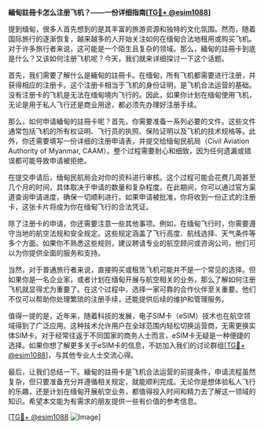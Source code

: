 **緬甸註冊卡怎么注册飞机？——一份详细指南[[TG💪+ @esim1088](https://t.me/s/esim1088)]**

提到缅甸，很多人首先想到的是其丰富的旅游资源和独特的文化氛围。然而，随着国际旅行的逐渐恢复，越来越多的人开始关注如何在缅甸合法地租用或购买飞机。对于许多旅行者来说，这可能是一个陌生且复杂的领域。那么，緬甸的註冊卡到底是什么？又该如何注册飞机呢？今天，我们就来详细探讨一下这个话题。

首先，我们需要了解什么是緬甸的註冊卡。在缅甸，所有飞机都需要进行注册，并获得相应的注册卡。这个注册卡相当于飞机的身份证明，是飞机合法运营的基础。没有注册卡的飞机是无法在缅甸境内飞行的。因此，如果你计划在缅甸使用飞机，无论是用于私人飞行还是商业用途，都必须先办理好注册手续。

那么，如何申请緬甸的註冊卡呢？首先，你需要准备一系列必要的文件。这些文件通常包括飞机的所有权证明、飞行员的执照、保险证明以及飞机的技术规格等。此外，你还需要填写一份详细的注册申请表，并提交给缅甸民航局（Civil Aviation Authority of Myanmar, CAAM）。整个过程需要耐心和细致，因为任何遗漏或错误都可能导致申请被拒绝。

在提交申请后，缅甸民航局会对你的资料进行审核。这个过程可能会花费几周甚至几个月的时间，具体取决于申请的数量和复杂程度。在此期间，你可以通过官方渠道查询申请进度，确保一切顺利进行。如果申请被批准，你将收到一份正式的注册卡，这张卡片将成为你在缅甸飞行的合法凭证。

除了注册卡的申请，你还需要注意一些其他事项。例如，在缅甸飞行时，你需要遵守当地的航空法规和安全规定。这些规定涵盖了飞行高度、航线选择、天气条件等多个方面。如果你不熟悉这些规则，建议聘请专业的航空顾问或咨询公司，他们可以为你提供全面的服务和支持。

当然，对于普通旅行者来说，直接购买或租赁飞机可能并不是一个常见的选择。但如果你是一名企业家，或者计划在缅甸开展与航空相关的业务，那么了解如何注册飞机就显得尤为重要了。在这个过程中，选择一家可靠的合作伙伴至关重要。他们不仅可以帮助你处理繁琐的注册手续，还能提供后续的维护和管理服务。

值得一提的是，近年来，随着科技的发展，电子SIM卡（eSIM）技术也在航空领域得到了广泛应用。这种技术允许用户在全球范围内轻松切换运营商，无需更换实体SIM卡。对于经常往返于不同国家的商务人士而言，eSIM卡无疑是一种便捷的选择。如果你想了解更多关于eSIM卡的信息，不妨加入我们的讨论群组[[TG💪+ @esim1088](https://t.me/s/esim1088)]，与其他专业人士交流心得。

最后，让我们总结一下。緬甸的註冊卡是飞机合法运营的前提条件，申请流程虽然复杂，但只要准备充分并遵循相关规定，就能顺利完成。无论你是想体验私人飞行的乐趣，还是计划在缅甸开展航空业务，都值得投入时间和精力去了解这一领域的知识。希望本文能为有需求的朋友提供一些有价值的参考信息。

[[TG💪+ @esim1088](https://t.me/s/esim1088) ![Image](https://i.postimg.cc/4NQfJmqS/Snipaste-2025-05-13-00-14-12.png)]